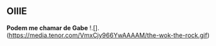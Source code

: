 ## OIIIE

 **Podem me chamar de Gabe**
!.[].(https://media.tenor.com/VmxCjy966YwAAAAM/the-wok-the-rock.gif)
 
